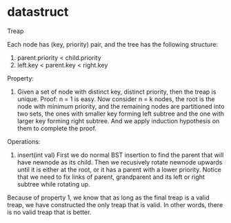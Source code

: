 # datastruct
Treap

Each node has (key, priority) pair, and the tree has the following structure:
1. parent.priority < child.priority
2. left.key < parent.key < right.key

Property:
1. Given a set of node with distinct key, distinct priority, then the treap is
unique.
Proof: n = 1 is easy. Now consider n = k nodes, the root is the node with
minimum priority, and the remaining nodes are partitioned into two sets, the
ones with smaller key forming left subtree and the one with larger key forming
right subtree. And we apply induction hypothesis on them to complete the proof.

Operations:
1. insert(int val)
First we do normal BST insertion to find the parent that will have newnode as
its child. Then we recusively rotate newnode upwards until it is either at the
root, or it has a parent with a lower priority. Notice that we need to fix
links of parent, grandparent and its left or right subtree while rotating up.

Because of property 1, we know that as long as the final treap is a valid treap,
we have constructed the only treap that is valid. In other words, there is no
valid treap that is better.


